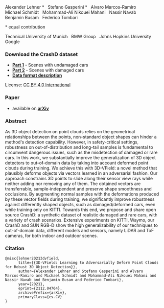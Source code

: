 Alexander Lehner \* &nbsp; Stefano Gasperini \* &nbsp; Alvaro Marcos-Ramiro \
Michael Schmidt &nbsp; Mohammad-Ali Nikouei Mahani &nbsp; Nassir Navab \
Benjamin Busam &nbsp; Federico Tombari

\* equal contribution

Technical University of Munich &nbsp; BMW Group &nbsp; Johns Hopkins University &nbsp; Google

### Download the CrashD dataset
- __[Part 1](https://drive.google.com/file/d/18tOcuHBzYEkMDOKoPshUBVOIKAHxEvnp/view?usp=sharing)__ - Scenes with undamaged cars
- __[Part 2](https://drive.google.com/file/d/1b4bVVpPcIwCSnFTU9B8S33fsQNCTPE8j/view?usp=sharing)__ - Scenes with damaged cars
- __[Data format description](data_format.txt)__

License: [CC BY 4.0 International](https://creativecommons.org/licenses/by/4.0/)

### Paper
- available on __[arXiv](https://arxiv.org/abs/2112.04764)__

### Abstract

As 3D object detection on point clouds relies on the geometrical relationships between the points, non-standard object shapes can hinder a method's detection capability. However, in safety-critical settings, robustness on out-of-distribution and long-tail samples is fundamental to circumvent dangerous issues, such as the misdetection of damaged or rare cars. In this work, we substantially improve the generalization of 3D object detectors to out-of-domain data by taking into account deformed point clouds during training. We achieve this with 3D-VField: a novel method that plausibly deforms objects via vectors learned in an adversarial fashion. Our approach constrains 3D points to slide along their sensor view rays while neither adding nor removing any of them. The obtained vectors are transferrable, sample-independent and preserve shape smoothness and occlusions. By augmenting normal samples with the deformations produced by these vector fields during training, we significantly improve robustness against differently shaped objects, such as damaged/deformed cars, even while training only on KITTI. Towards this end, we propose and share open source CrashD: a synthetic dataset of realistic damaged and rare cars, with a variety of crash scenarios. Extensive experiments on KITTI, Waymo, our CrashD and SUN RGB-D show the high generalizability of our techniques to out-of-domain data, different models and sensors, namely LiDAR and ToF cameras, for both indoor and outdoor scenes.

### Citation
```
@misc{lehner20213dvfield,
      title={{3D-VField: Learning to Adversarially Deform Point Clouds for Robust 3D Object Detection}}, 
      author={Alexander Lehner and Stefano Gasperini and Alvaro Marcos-Ramiro and Michael Schmidt and Mohammad-Ali Nikouei Mahani and Nassir Navab and Benjamin Busam and Federico Tombari},
      year={2021},
      eprint={2112.04764},
      archivePrefix={arXiv},
      primaryClass={cs.CV}
}
```

